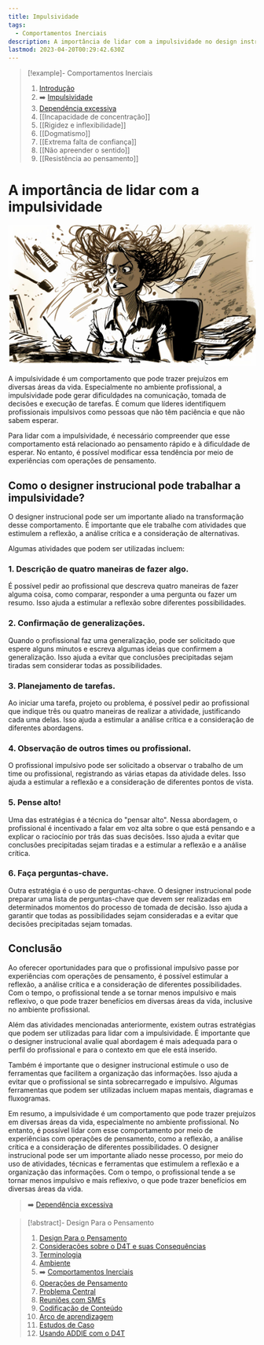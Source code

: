 ```yaml
---
title: Impulsividade
tags:
  - Comportamentos Inerciais
description: A importância de lidar com a impulsividade no design instrucional
lastmod: 2023-04-20T00:29:42.630Z
---
```


>[!example]- Comportamentos Inerciais
>
>1. [Introdução](Comportamentos%20Inerciais.md)
>2. ➡️ [Impulsividade](Impulsividade.md)
>3. [Dependência excessiva](Dependência%20excessiva.md)
>4. [[Incapacidade de concentração]]
>5. [[Rigidez e inflexibilidade]]
>6. [[Dogmatismo]]
>7. [[Extrema falta de confiança]]
>8. [[Não apreender o sentido]]
>9. [[Resistência ao pensamento]]


# A importância de lidar com a impulsividade

![](../../_uploads/d4t-assets/images/inertial-behaviors-impusive.jpg)

A impulsividade é um comportamento que pode trazer prejuízos em diversas áreas da vida. Especialmente no ambiente profissional, a impulsividade pode gerar dificuldades na comunicação, tomada de decisões e execução de tarefas. É comum que líderes identifiquem profissionais impulsivos como pessoas que não têm paciência e que não sabem esperar.

Para lidar com a impulsividade, é necessário compreender que esse comportamento está relacionado ao pensamento rápido e à dificuldade de esperar. No entanto, é possível modificar essa tendência por meio de experiências com operações de pensamento.

## Como o designer instrucional pode trabalhar a impulsividade?

O designer instrucional pode ser um importante aliado na transformação desse comportamento. É importante que ele trabalhe com atividades que estimulem a reflexão, a análise crítica e a consideração de alternativas.

Algumas atividades que podem ser utilizadas incluem:

### 1. Descrição de quatro maneiras de fazer algo.

É possível pedir ao profissional que descreva quatro maneiras de fazer alguma coisa, como comparar, responder a uma pergunta ou fazer um resumo. Isso ajuda a estimular a reflexão sobre diferentes possibilidades.

### 2. Confirmação de generalizações.

Quando o profissional faz uma generalização, pode ser solicitado que espere alguns minutos e escreva algumas ideias que confirmem a generalização. Isso ajuda a evitar que conclusões precipitadas sejam tiradas sem considerar todas as possibilidades.

### 3. Planejamento de tarefas.

Ao iniciar uma tarefa, projeto ou problema, é possível pedir ao profissional que indique três ou quatro maneiras de realizar a atividade, justificando cada uma delas. Isso ajuda a estimular a análise crítica e a consideração de diferentes abordagens.

### 4. Observação de outros times ou profissional.

O profissional impulsivo pode ser solicitado a observar o trabalho de um time ou profissional, registrando as várias etapas da atividade deles. Isso ajuda a estimular a reflexão e a consideração de diferentes pontos de vista.

### 5. Pense alto!

Uma das estratégias é a técnica do "pensar alto". Nessa abordagem, o profissional é incentivado a falar em voz alta sobre o que está pensando e a explicar o raciocínio por trás das suas decisões. Isso ajuda a evitar que conclusões precipitadas sejam tiradas e a estimular a reflexão e a análise crítica.

### 6. Faça perguntas-chave.

Outra estratégia é o uso de perguntas-chave. O designer instrucional pode preparar uma lista de perguntas-chave que devem ser realizadas em determinados momentos do processo de tomada de decisão. Isso ajuda a garantir que todas as possibilidades sejam consideradas e a evitar que decisões precipitadas sejam tomadas.

## Conclusão

Ao oferecer oportunidades para que o profissional impulsivo passe por experiências com operações de pensamento, é possível estimular a reflexão, a análise crítica e a consideração de diferentes possibilidades. Com o tempo, o profissional tende a se tornar menos impulsivo e mais reflexivo, o que pode trazer benefícios em diversas áreas da vida, inclusive no ambiente profissional.

Além das atividades mencionadas anteriormente, existem outras estratégias que podem ser utilizadas para lidar com a impulsividade. É importante que o designer instrucional avalie qual abordagem é mais adequada para o perfil do profissional e para o contexto em que ele está inserido.

Também é importante que o designer instrucional estimule o uso de ferramentas que facilitem a organização das informações. Isso ajuda a evitar que o profissional se sinta sobrecarregado e impulsivo. Algumas ferramentas que podem ser utilizadas incluem mapas mentais, diagramas e fluxogramas.

Em resumo, a impulsividade é um comportamento que pode trazer prejuízos em diversas áreas da vida, especialmente no ambiente profissional. No entanto, é possível lidar com esse comportamento por meio de experiências com operações de pensamento, como a reflexão, a análise crítica e a consideração de diferentes possibilidades. O designer instrucional pode ser um importante aliado nesse processo, por meio do uso de atividades, técnicas e ferramentas que estimulem a reflexão e a organização das informações. Com o tempo, o profissional tende a se tornar menos impulsivo e mais reflexivo, o que pode trazer benefícios em diversas áreas da vida.

> ➡️ [Dependência excessiva](Dependência%20excessiva.md)

>[!abstract]- Design Para o Pensamento
>
>1. [Design Para o Pensamento](../Design%20Para%20o%20Pensamento.md)
>2. [Considerações sobre o D4T e suas Consequências](../Considerações%20sobre%20o%20D4T%20e%20suas%20Consequências.md)
>3. [Terminologia](../Terminologia.md)
>4. [Ambiente](../Dia%20a%20dia%20do%20Designer%20Instrucional/Ambiente.md)
>5. ➡️ [Comportamentos Inerciais](Comportamentos%20Inerciais.md)
>6. [Operações de Pensamento](../../../Operações%20de%20Pensamento/Operações%20de%20Pensamento.md)
>5. [Problema Central](../Dia%20a%20dia%20do%20Designer%20Instrucional/Problema%20Central.md)
>6. [Reuniões com SMEs](../Dia%20a%20dia%20do%20Designer%20Instrucional/Reuniões%20com%20SMEs.md)
>7. [Codificação de Conteúdo](../Dia%20a%20dia%20do%20Designer%20Instrucional/Codificação%20de%20Conteúdo.md)
>8. [Arco de aprendizagem](../Dia%20a%20dia%20do%20Designer%20Instrucional/Arco%20de%20aprendizagem.md)
>9. [Estudos de Caso](../../../Estudos%20de%20caso/Estudos%20de%20Caso.md)
>10. [Usando ADDIE com o D4T](../Dia%20a%20dia%20do%20Designer%20Instrucional/Usando%20ADDIE%20com%20o%20D4T.md)